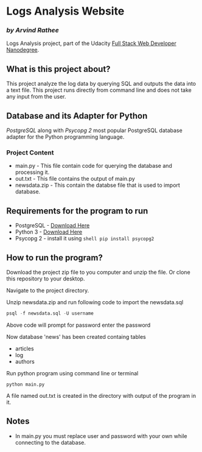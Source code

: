 # Logs Analysis Website
### _by Arvind Rathee_
Logs Analysis project, part of the Udacity [Full Stack Web Developer Nanodegree](https://www.udacity.com/course/full-stack-web-developer-nanodegree--nd004).

## What is this project about?
This project analyze the log data by querying SQL and outputs the data into a text file. This project runs directly from command line and does not take any input from the user.

## Database and its Adapter for Python
_PostgreSQL_ along with _Psycopg 2_ most popular PostgreSQL database adapter for the Python programming language.

### Project Content
- main.py - This file contain code for querying the database and processing it.
- out.txt - This file contains the output of main.py
- newsdata.zip - This contain the databse file that is used to import database.

## Requirements for the program to run
- PostgreSQL - [Download Here](https://www.postgresql.org/download/)
- Python 3 - [Download Here](https://www.python.org/downloads/)
- Psycopg 2 - install it using ```shell
			  pip install psycopg2 
			  ```


## How to run the program?

Download the project zip file to you computer and unzip the file. Or clone this
repository to your desktop.

Navigate to the project directory.

Unzip newsdata.zip and run following code to import the newsdata.sql
```SQL
psql -f newsdata.sql -U username
```
Above code will prompt for password enter the password

Now database 'news' has been created containg tables
- articles
- log
- authors

Run python program using command line or terminal
```Shell
python main.py
```

A file named out.txt is created in the directory with output of the program in it.

## Notes
- In main.py you must replace user and password with your own while connecting to the database.